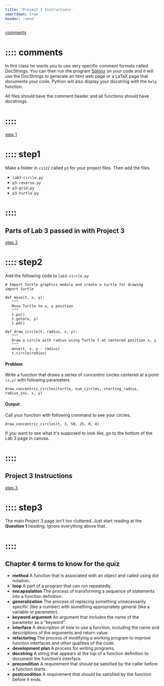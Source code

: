 ```yaml
---
title: 'Project 3 Instructions'
smartdown: true
header: 'none'
---
```



[comments](::comments/button,transparent)
# :::: comments
In this class he wants you to use very specific comment formats called DocStrings.  You can then run the program [Sphinx](https://www.sphinx-doc.org/en/master/#get-started) on your code and it will use the DocStrings to generate an html web page or a LaTeX page that documents your code. Python will also display your docstring with the `help` function.

All files should have the comment header and all functions should have docstrings.
# ::::

[step 1](::step1/button,transparent)
# :::: step1
Make a folder in `cs122` called `p3` for your project files.  Then add the files 
- `lab3-circle.py`
- `p3-reverse.py`
- `p3-grid.py`
- `p3-turtle.py`
# ::::

## Parts of Lab 3 passed in with Project 3

[step 2](::step2/button,transparent)
# :::: step2
Add the following code to `lab3-circle.py`
```
# Import Turtle graphics module and create a turtle for drawing
import turtle

def move(t, x, y):
   """
   Move Turtle to x, y position
   """
   t.pu()
   t.goto(x, y)
   t.pd()

def draw_circle(t, radius, x, y):
   """
   Draw a circle with radius using Turtle t at centered position x, y
   """
   move(t, x, y - radius)
   t.circle(radius)

```

#### Problem
Write a function that draws a series of concentric circles centered at a point `(x,y)` with following parameters
```
draw_concentric_circles(turtle, num_circles, starting_radius, radius_inc, x, y)
```

#### Output
Call your function with following command to see your circles.
```
draw_concentric_circles(t, 3, 50, 25, 0, 0)
```

If you want to see what it's supposed to look like, go to the bottom of the Lab 3 page in canvas.
# ::::


## Project 3 Instructions

[step 3](::step3/button,transparent)
# :::: step3
The main Project 3 page isn't too cluttered.  Just start reading at the **Question 1** heading.  Ignore everything above that.
# ::::


## Chapter 4 terms to know for the quiz
- **method** A function that is associated with an object and called using dot notation.
- **loop** A part of a program that can run repeatedly.
- **encapsulation** The process of transforming a sequence of statements into a function definition.
- **generalization** The process of replacing something unnecessarily specific (like a number) with something appropriately general (like a variable or parameter).
- **keyword argument** An argument that includes the name of the parameter as a “keyword”.
- **interface** A description of how to use a function, including the name and descriptions of the arguments and return value.
- **refactoring** The process of modifying a working program to improve function interfaces and other qualities of the code.
- **development plan** A process for writing programs.
- **docstring** A string that appears at the top of a function definition to document the function’s interface.
- **precondition** A requirement that should be satisfied by the caller before a function starts.
- **postcondition** A requirement that should be satisfied by the function before it ends.

